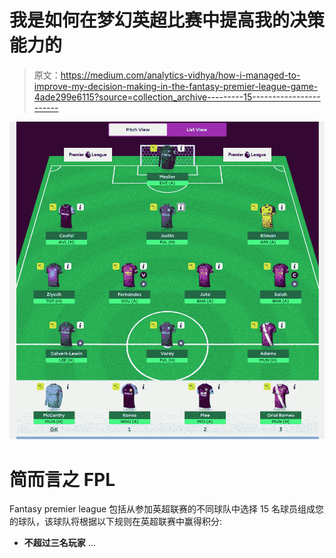 # 我是如何在梦幻英超比赛中提高我的决策能力的

> 原文：<https://medium.com/analytics-vidhya/how-i-managed-to-improve-my-decision-making-in-the-fantasy-premier-league-game-4ade299e6115?source=collection_archive---------15----------------------->

![](img/7ed1058b7e7b77ef36127b55a88c333a.png)

# 简而言之 FPL

Fantasy premier league 包括从参加英超联赛的不同球队中选择 15 名球员组成您的球队，该球队将根据以下规则在英超联赛中赢得积分:

*   **不超过三名玩家** …